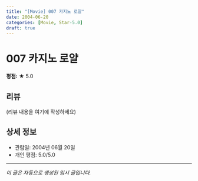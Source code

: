 ```yaml
---
title: "[Movie] 007 카지노 로얄"
date: 2004-06-20
categories: [Movie, Star-5.0]
draft: true
---
```


# 007 카지노 로얄

**평점:** ★ 5.0

## 리뷰

(리뷰 내용을 여기에 작성하세요)

## 상세 정보

- 관람일: 2004년 06월 20일
- 개인 평점: 5.0/5.0

---

*이 글은 자동으로 생성된 임시 글입니다.*
